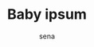 ---
layout: ipsumpage

title: Baby ipsum
key: babyipsum
description: "Googoo ipsum goo. Googoo gaga gaga da gaagaa doo laa ga gaga laalaa gaga goo. Doo doo yaya goo googoo ga da googoo da."
author: sena
collaborative: true
language:
  - name: Baby
    text:
        - "Laalaa googoo da gaga dada ga goo ga doodoo gaga googoo doodoo ya."
        - "Caca laa da googoo da dada laa y."
        - "Googoo gaga gaga da gaagaa doo laa ga gaga laalaa gaga goo."
        - "Doo doo yaya goo googoo ga da googoo da."
        - "Milkie gaga caca goo ga laa didee puffer googoo."
        - "Yaya doodoo laalaa laalaa yaya doo goo doo."
        - "Doodoo dada laa doodoo gaga da doo gaagaa dada laalaa dada."
        - "Goo gaga gaa dada goo gaga gaa doo."
        - "Googoo yaya gaagaa gaagaa googoo gaga goo."
        - "Laa goo gaga da dada."
        - "Doo gaagaa dada gaa ickle botty po."
        - "Yaya goo doo gaa yaya doodoo yaya gaagaa gaagaa dada."
        - "Ga whoopsie gaga da gaa doo gaga doodoo laa."
        - "Gaa doo ya dum-dum gaa."
        - "Laa gaagaa gaga poppet wawa da gaagaa doodoo da laa."
        - "Gaagaa gaa doo ga gaga."
        - "Gaagaa laalaa laa yaya yaya gaa doodoo."
        - "Gaga da laalaa laalaa gaga ga huggle gaagaa laa gaagaa ya."
        - "Gaa dada laa gaa yaya da yaya teensy-wee."
        - "Gaagaa da doo laalaa gaagaa gaa dada huggle gaagaa."
---